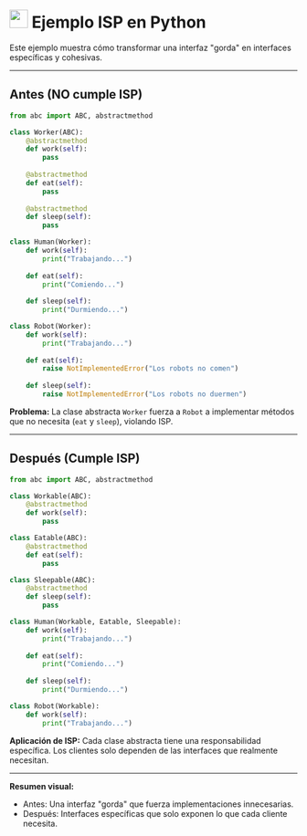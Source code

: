 # <img src="https://cdn.jsdelivr.net/gh/devicons/devicon/icons/python/python-original.svg" width="32"/> Ejemplo ISP en Python

Este ejemplo muestra cómo transformar una interfaz "gorda" en interfaces específicas y cohesivas.

---

## Antes (NO cumple ISP)
```python
from abc import ABC, abstractmethod

class Worker(ABC):
    @abstractmethod
    def work(self):
        pass
    
    @abstractmethod
    def eat(self):
        pass
    
    @abstractmethod
    def sleep(self):
        pass

class Human(Worker):
    def work(self):
        print("Trabajando...")
    
    def eat(self):
        print("Comiendo...")
    
    def sleep(self):
        print("Durmiendo...")

class Robot(Worker):
    def work(self):
        print("Trabajando...")
    
    def eat(self):
        raise NotImplementedError("Los robots no comen")
    
    def sleep(self):
        raise NotImplementedError("Los robots no duermen")
```

**Problema:** La clase abstracta `Worker` fuerza a `Robot` a implementar métodos que no necesita (`eat` y `sleep`), violando ISP.

---

## Después (Cumple ISP)
```python
from abc import ABC, abstractmethod

class Workable(ABC):
    @abstractmethod
    def work(self):
        pass

class Eatable(ABC):
    @abstractmethod
    def eat(self):
        pass

class Sleepable(ABC):
    @abstractmethod
    def sleep(self):
        pass

class Human(Workable, Eatable, Sleepable):
    def work(self):
        print("Trabajando...")
    
    def eat(self):
        print("Comiendo...")
    
    def sleep(self):
        print("Durmiendo...")

class Robot(Workable):
    def work(self):
        print("Trabajando...")
```

**Aplicación de ISP:**
Cada clase abstracta tiene una responsabilidad específica. Los clientes solo dependen de las interfaces que realmente necesitan.

---

**Resumen visual:**
- Antes: Una interfaz "gorda" que fuerza implementaciones innecesarias.
- Después: Interfaces específicas que solo exponen lo que cada cliente necesita.

